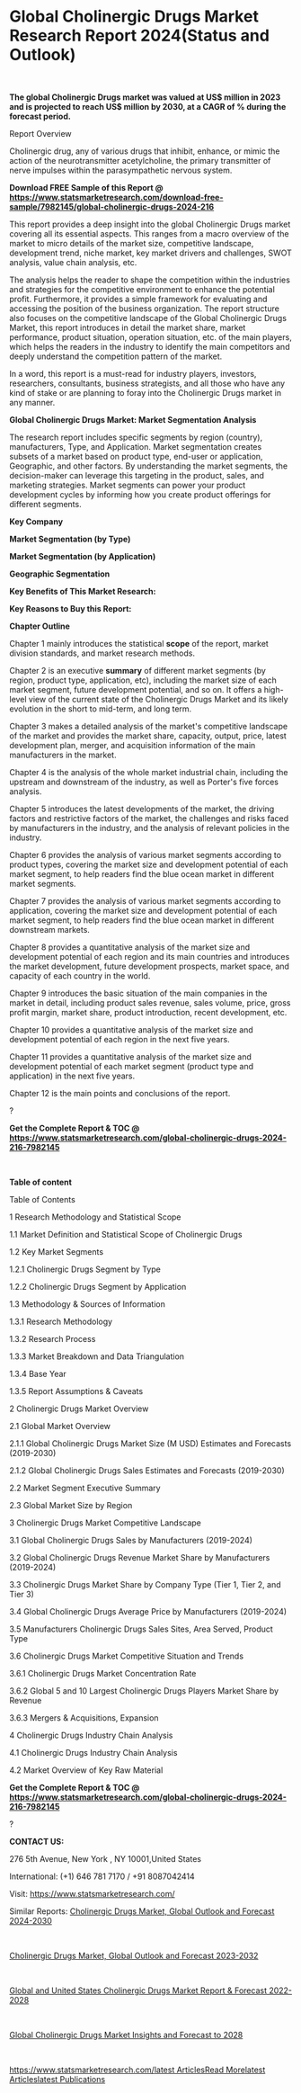 <h1>Global Cholinergic Drugs Market Research Report 2024(Status and Outlook)</h1><br/><p><strong>The global Cholinergic Drugs market was valued at US$ million in 2023 and is projected to reach US$ million by 2030, at a <strong>CAGR</strong> of % during the forecast period.</strong></p>
 
 
 
 <p>Report Overview</p>
 
 
 
 <p>Cholinergic drug, any of various drugs that inhibit, enhance, or mimic the action of the neurotransmitter acetylcholine, the primary transmitter of nerve impulses within the parasympathetic nervous system.</p>
 
 
 
 <p><strong>Download FREE Sample of this Report @ <a href="https://www.statsmarketresearch.com/download-free-sample/7982145/global-cholinergic-drugs-2024-216">https://www.statsmarketresearch.com/download-free-sample/7982145/global-cholinergic-drugs-2024-216</a></strong></p>
 
 
 
 <p>This report provides a deep insight into the global Cholinergic Drugs market covering all its essential aspects. This ranges from a macro overview of the market to micro details of the market size, competitive landscape, development trend, niche market, key market drivers and challenges, SWOT analysis, value chain analysis, etc.</p>
 
 
 
 <p>The analysis helps the reader to shape the competition within the industries and strategies for the competitive environment to enhance the potential profit. Furthermore, it provides a simple framework for evaluating and accessing the position of the business organization. The report structure also focuses on the competitive landscape of the Global Cholinergic Drugs Market, this report introduces in detail the market share, market performance, product situation, operation situation, etc. of the main players, which helps the readers in the industry to identify the main competitors and deeply understand the competition pattern of the market.</p>
 
 
 
 <p>In a word, this report is a must-read for industry players, investors, researchers, consultants, business strategists, and all those who have any kind of stake or are planning to foray into the Cholinergic Drugs market in any manner.</p>
 
 
 
 <p><strong>Global Cholinergic Drugs Market: Market Segmentation Analysis</strong></p>
 
 
 
 <p>The research report includes specific segments by region (country), manufacturers, Type, and Application. Market segmentation creates subsets of a market based on product type, end-user or application, Geographic, and other factors. By understanding the market segments, the decision-maker can leverage this targeting in the product, sales, and marketing strategies. Market segments can power your product development cycles by informing how you create product offerings for different segments.</p>
 
 
 
 <p><strong>Key Company</strong></p>
 
 
 
 <p><strong>Market Segmentation (by Type)</strong></p>
 
 
 
 <p><strong>Market Segmentation (<strong>by Application</strong>)</strong></p>
 
 
 
 <p><strong>Geographic Segmentation</strong></p>
 
 
 
 <p><strong>Key Benefits of This Market Research:</strong></p>
 
 
 
 <p><strong>Key <strong>Reasons to Buy</strong> this Report:</strong></p>
 
 
 
 <p><strong>Chapter Outline</strong></p>
 
 
 
 <p>Chapter 1 mainly introduces the statistical <strong>scope</strong> of the report, market division standards, and market research methods.</p>
 
 
 
 <p>Chapter 2 is an executive <strong>summary</strong> of different market segments (by region, product type, application, etc), including the market size of each market segment, future development potential, and so on. It offers a high-level view of the current state of the Cholinergic Drugs Market and its likely evolution in the short to mid-term, and long term.</p>
 
 
 
 <p>Chapter 3 makes a detailed analysis of the market&#39;s competitive landscape of the market and provides the market share, capacity, output, price, latest development plan, merger, and acquisition information of the main manufacturers in the market.</p>
 
 
 
 <p>Chapter 4 is the analysis of the whole market industrial chain, including the upstream and downstream of the industry, as well as Porter&#39;s five forces analysis.</p>
 
 
 
 <p>Chapter 5 introduces the latest developments of the market, the driving factors and restrictive factors of the market, the challenges and risks faced by manufacturers in the industry, and the analysis of relevant policies in the industry.</p>
 
 
 
 <p>Chapter 6 provides the analysis of various market segments according to product types, covering the market size and development potential of each market segment, to help readers find the blue ocean market in different market segments.</p>
 
 
 
 <p>Chapter 7 provides the analysis of various market segments according to application, covering the market size and development potential of each market segment, to help readers find the blue ocean market in different downstream markets.</p>
 
 
 
 <p>Chapter 8 provides a quantitative analysis of the market size and development potential of each region and its main countries and introduces the market development, future development prospects, market space, and capacity of each country in the world.</p>
 
 
 
 <p>Chapter 9 introduces the basic situation of the main companies in the market in detail, including product sales revenue, sales volume, price, gross profit margin, market share, product introduction, recent development, etc.</p>
 
 
 
 <p>Chapter 10 provides a quantitative analysis of the market size and development potential of each region in the next five years.</p>
 
 
 
 <p>Chapter 11 provides a quantitative analysis of the market size and development potential of each market segment (product type and application) in the next five years.</p>
 
 
 
 <p>Chapter 12 is the main points and conclusions of the report.</p>
 
 
 
 <p>? </p>
 
 
 
 <div><b>Get the Complete Report & TOC @ <a href="https://www.statsmarketresearch.com/global-cholinergic-drugs-2024-216-7982145">https://www.statsmarketresearch.com/global-cholinergic-drugs-2024-216-7982145</a></b></div>
 
 
 
 <p><br />
 
 <b>Table of content</b></p>
 
 
 
 <p>Table of Contents<br />
 
 1 Research Methodology and Statistical Scope<br />
 
 1.1 Market Definition and Statistical Scope of Cholinergic Drugs<br />
 
 1.2 Key Market Segments<br />
 
 1.2.1 Cholinergic Drugs Segment by Type<br />
 
 1.2.2 Cholinergic Drugs Segment by Application<br />
 
 1.3 Methodology & Sources of Information<br />
 
 1.3.1 Research Methodology<br />
 
 1.3.2 Research Process<br />
 
 1.3.3 Market Breakdown and Data Triangulation<br />
 
 1.3.4 Base Year<br />
 
 1.3.5 Report Assumptions & Caveats<br />
 
 2 Cholinergic Drugs Market Overview<br />
 
 2.1 Global Market Overview<br />
 
 2.1.1 Global Cholinergic Drugs Market Size (M USD) Estimates and Forecasts (2019-2030)<br />
 
 2.1.2 Global Cholinergic Drugs Sales Estimates and Forecasts (2019-2030)<br />
 
 2.2 Market Segment Executive Summary<br />
 
 2.3 Global Market Size by Region<br />
 
 3 Cholinergic Drugs Market Competitive Landscape<br />
 
 3.1 Global Cholinergic Drugs Sales by Manufacturers (2019-2024)<br />
 
 3.2 Global Cholinergic Drugs Revenue Market Share by Manufacturers (2019-2024)<br />
 
 3.3 Cholinergic Drugs Market Share by Company Type (Tier 1, Tier 2, and Tier 3)<br />
 
 3.4 Global Cholinergic Drugs Average Price by Manufacturers (2019-2024)<br />
 
 3.5 Manufacturers Cholinergic Drugs Sales Sites, Area Served, Product Type<br />
 
 3.6 Cholinergic Drugs Market Competitive Situation and Trends<br />
 
 3.6.1 Cholinergic Drugs Market Concentration Rate<br />
 
 3.6.2 Global 5 and 10 Largest Cholinergic Drugs Players Market Share by Revenue<br />
 
 3.6.3 Mergers & Acquisitions, Expansion<br />
 
 4 Cholinergic Drugs Industry Chain Analysis<br />
 
 4.1 Cholinergic Drugs Industry Chain Analysis<br />
 
 4.2 Market Overview of Key Raw Material</p>
 
 
 
 <div><b>Get the Complete Report & TOC @ <a href="https://www.statsmarketresearch.com/global-cholinergic-drugs-2024-216-7982145">https://www.statsmarketresearch.com/global-cholinergic-drugs-2024-216-7982145</a></b></div>
 
 
 
 <p>? </p>
 
 
 
 <p><b>CONTACT US:</b><br />
 
 276 5th Avenue, New York , NY 10001,United States<br />
 
 International: (+1) 646 781 7170 / +91 8087042414<br />
 
 Visit: <a href="https://www.statsmarketresearch.com/">https://www.statsmarketresearch.com/</a><br />
 
 Similar Reports: <a href="https://www.statsmarketresearch.com/global-cholinergic-drugs-2024-216-7982145">Cholinergic Drugs Market, Global Outlook and Forecast 2024-2030</a><br />
 
 <br />
 
 <a href="https://www.statsmarketresearch.com/global-cholinergic-drugs-2024-216-7982145">Cholinergic Drugs Market, Global Outlook and Forecast 2023-2032</a><br />
 
 <br />
 
 <a href="https://www.statsmarketresearch.com/global-cholinergic-drugs-2024-216-7982145">Global and United States Cholinergic Drugs Market Report & Forecast 2022-2028</a><br />
 
 <br />
 
 <a href="https://www.statsmarketresearch.com/global-cholinergic-drugs-2024-216-7982145">Global Cholinergic Drugs Market Insights and Forecast to 2028</a><br />
 
 <br />
 
 <a href="https://gyeongbokgung.com">https://www.statsmarketresearch.com/</a><a href="https://hallyeomaritime.com">latest Articles</a><a href="https://jingwansa.com">Read More</a><a href="https://nguoiviet.jp/">latest Articles</a><a href="https://www.intelmarketresearch.com/">latest Publications</a></p>